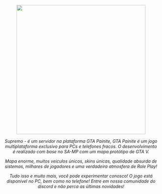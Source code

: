 <p align="center">
  <a aria-label="logo" href="https://supremoroleplay.com">
    <img src="https://supremoroleplay.com/assets/img/Logo%201.png" width="420" />
  </a>
</p>

<p align="center">
  <em>Supremo  -  é um servidor na plataforma GTA Painite, GTA Painite é um jogo multiplataforma exclusivo para PCs e telefones fracos. O desenvolvimento é realizado com base no SA-MP com um mapa protótipo de GTA V.</em>
</p>

<p align="center">
  <em> Mapa enorme, muitos veículos únicos, skins únicas, qualidade absurda de sistemas, milhares de jogadores e uma verdadeira atmosfera de Role Play!</em>
</p>
<p align="center">
  <em> Tudo isso e muito mais, você pode experimentar conosco! O jogo está disponível no PC, bem como no telefone! Entre em nossa comunidade do discord e não perca as últimas novidades!</em>
    </p>
